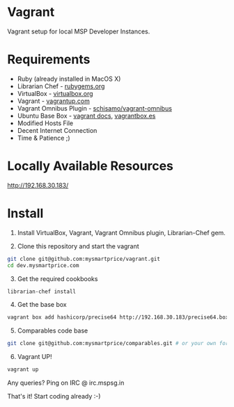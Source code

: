Vagrant
=======

Vagrant setup for local MSP Developer Instances.


# Requirements

* Ruby (already installed in MacOS X)
* Librarian Chef - [rubygems.org](https://rubygems.org/gems/librarian-chef)
* VirtualBox - [virtualbox.org](https://www.virtualbox.org/wiki/Downloads)
* Vagrant - [vagrantup.com](http://vagrantup.com/)
* Vagrant Omnibus Plugin - [schisamo/vagrant-omnibus](https://github.com/schisamo/vagrant-omnibus)
* Ubuntu Base Box - [vagrant docs](https://docs.vagrantup.com/v2/boxes/base.html), [vagrantbox.es](http://www.vagrantbox.es/)
* Modified Hosts File
* Decent Internet Connection
* Time & Patience ;)

# Locally Available Resources

http://192.168.30.183/

# Install

1. Install VirtualBox, Vagrant, Vagrant Omnibus plugin, Librarian-Chef gem.

2. Clone this repository and start the vagrant
  ```bash
  git clone git@github.com:mysmartprice/vagrant.git
  cd dev.mysmartprice.com
  ```
3. Get the required cookbooks
  ```bash
  librarian-chef install
  
  ```
4. Get the base box
  ```bash
  vagrant box add hashicorp/precise64 http://192.168.30.183/precise64.box
  
  ```
5. Comparables code base
  ```bash
  git clone git@github.com:mysmartprice/comparables.git # or your own fork
  
  ```
6. Vagrant UP!
  ```bash
  vagrant up
  
  ```

Any queries? Ping on IRC @ irc.mspsg.in

That's it! Start coding already :-)
